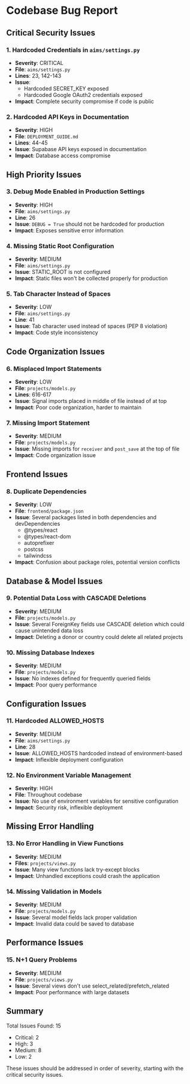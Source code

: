 # Codebase Bug Report

## Critical Security Issues

### 1. Hardcoded Credentials in `aims/settings.py`
- **Severity**: CRITICAL
- **File**: `aims/settings.py`
- **Lines**: 23, 142-143
- **Issue**: 
  - Hardcoded SECRET_KEY exposed
  - Hardcoded Google OAuth2 credentials exposed
- **Impact**: Complete security compromise if code is public

### 2. Hardcoded API Keys in Documentation
- **Severity**: HIGH
- **File**: `DEPLOYMENT_GUIDE.md`
- **Lines**: 44-45
- **Issue**: Supabase API keys exposed in documentation
- **Impact**: Database access compromise

## High Priority Issues

### 3. Debug Mode Enabled in Production Settings
- **Severity**: HIGH
- **File**: `aims/settings.py`
- **Line**: 26
- **Issue**: `DEBUG = True` should not be hardcoded for production
- **Impact**: Exposes sensitive error information

### 4. Missing Static Root Configuration
- **Severity**: MEDIUM
- **File**: `aims/settings.py`
- **Issue**: STATIC_ROOT is not configured
- **Impact**: Static files won't be collected properly for production

### 5. Tab Character Instead of Spaces
- **Severity**: LOW
- **File**: `aims/settings.py`
- **Line**: 41
- **Issue**: Tab character used instead of spaces (PEP 8 violation)
- **Impact**: Code style inconsistency

## Code Organization Issues

### 6. Misplaced Import Statements
- **Severity**: LOW
- **File**: `projects/models.py`
- **Lines**: 616-617
- **Issue**: Signal imports placed in middle of file instead of at top
- **Impact**: Poor code organization, harder to maintain

### 7. Missing Import Statement
- **Severity**: MEDIUM
- **File**: `projects/models.py`
- **Issue**: Missing imports for `receiver` and `post_save` at the top of file
- **Impact**: Code organization issue

## Frontend Issues

### 8. Duplicate Dependencies
- **Severity**: LOW
- **File**: `frontend/package.json`
- **Issue**: Several packages listed in both dependencies and devDependencies
  - @types/react
  - @types/react-dom
  - autoprefixer
  - postcss
  - tailwindcss
- **Impact**: Confusion about package roles, potential version conflicts

## Database & Model Issues

### 9. Potential Data Loss with CASCADE Deletions
- **Severity**: MEDIUM
- **File**: `projects/models.py`
- **Issue**: Several ForeignKey fields use CASCADE deletion which could cause unintended data loss
- **Impact**: Deleting a donor or country could delete all related projects

### 10. Missing Database Indexes
- **Severity**: MEDIUM
- **File**: `projects/models.py`
- **Issue**: No indexes defined for frequently queried fields
- **Impact**: Poor query performance

## Configuration Issues

### 11. Hardcoded ALLOWED_HOSTS
- **Severity**: MEDIUM
- **File**: `aims/settings.py`
- **Line**: 28
- **Issue**: ALLOWED_HOSTS hardcoded instead of environment-based
- **Impact**: Inflexible deployment configuration

### 12. No Environment Variable Management
- **Severity**: HIGH
- **File**: Throughout codebase
- **Issue**: No use of environment variables for sensitive configuration
- **Impact**: Security risk, inflexible deployment

## Missing Error Handling

### 13. No Error Handling in View Functions
- **Severity**: MEDIUM
- **Files**: `projects/views.py`
- **Issue**: Many view functions lack try-except blocks
- **Impact**: Unhandled exceptions could crash the application

### 14. Missing Validation in Models
- **Severity**: MEDIUM
- **File**: `projects/models.py`
- **Issue**: Several model fields lack proper validation
- **Impact**: Invalid data could be saved to database

## Performance Issues

### 15. N+1 Query Problems
- **Severity**: MEDIUM
- **File**: `projects/views.py`
- **Issue**: Several views don't use select_related/prefetch_related
- **Impact**: Poor performance with large datasets

## Summary

Total Issues Found: 15
- Critical: 2
- High: 3
- Medium: 8
- Low: 2

These issues should be addressed in order of severity, starting with the critical security issues.